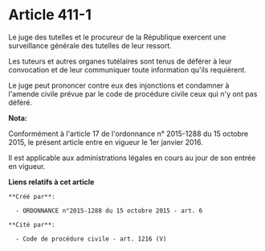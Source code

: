 # Article 411-1

Le juge des tutelles et le procureur de la République exercent une surveillance générale des tutelles de leur ressort. 

Les tuteurs et autres organes tutélaires sont tenus de déférer à leur  convocation et de leur communiquer toute information
qu'ils requièrent. 

Le juge peut prononcer contre eux des injonctions et condamner à  l'amende civile prévue par le code de procédure civile ceux
qui n'y ont  pas déféré.

**Nota:**

Conformément à l'article 17 de l'ordonnance n° 2015-1288 du 15 octobre 2015, le présent article entre en vigueur le 1er
janvier 2016.

Il est applicable aux administrations légales en cours au jour de son entrée en vigueur.

**Liens relatifs à cet article**

	**Créé par**:

	  - ORDONNANCE n°2015-1288 du 15 octobre 2015 - art. 6

	**Cité par**:

	  - Code de procédure civile - art. 1216 (V)
